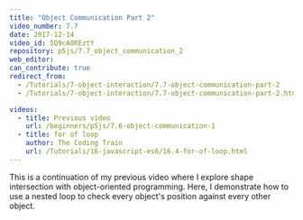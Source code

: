 ```yaml
---
title: "Object Communication Part 2"
video_number: 7.7
date: 2017-12-14
video_id: 5Q9cA0REztY
repository: p5js/7.7_object_communication_2
web_editor:
can_contribute: true
redirect_from:
  - /Tutorials/7-object-interaction/7.7-object-communication-part-2
  - /Tutorials/7-object-interaction/7.7-object-communication-part-2.html

videos:
  - title: Previous video
    url: /beginners/p5js/7.6-object-communication-1
  - title: for of loop
    author: The Coding Train
    url: /Tutorials/16-javascript-es6/16.4-for-of-loop.html
---
```

This is a continuation of my previous video where I explore shape intersection with object-oriented programming.
Here, I demonstrate how to use a nested loop to check every object's position against every other object.

